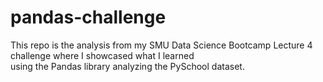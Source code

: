 # pandas-challenge
This repo is the analysis from my SMU Data Science Bootcamp Lecture 4 challenge where I showcased what I learned<br>
using the Pandas library analyzing the PySchool dataset. 
